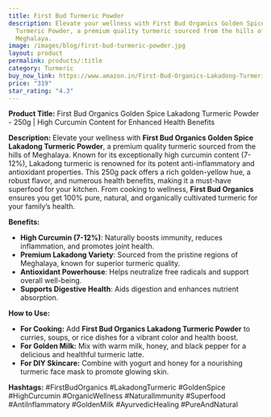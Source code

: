 ```yaml
---
title: First Bud Turmeric Powder
description: Elevate your wellness with First Bud Organics Golden Spice Lakadong
  Turmeric Powder, a premium quality turmeric sourced from the hills of
  Meghalaya.
image: /images/blog/first-bud-turmeric-powder.jpg
layout: product
permalink: products/:title
category: Turmeric
buy_now_link: https://www.amazon.in/First-Bud-Organics-Lakadong-Turmeric/dp/B081YJZG9P/ref=sr_1_7?crid=1IBX4K52DVNNJ&tag=ayushmonk-21
price: "319"
star_rating: "4.3"
---
```

**Product Title:** First Bud Organics Golden Spice Lakadong Turmeric Powder - 250g | High Curcumin Content for Enhanced Health Benefits

**Description:**
Elevate your wellness with **First Bud Organics Golden Spice Lakadong Turmeric Powder**, a premium quality turmeric sourced from the hills of Meghalaya. Known for its exceptionally high curcumin content (7-12%), Lakadong turmeric is renowned for its potent anti-inflammatory and antioxidant properties. This 250g pack offers a rich golden-yellow hue, a robust flavor, and numerous health benefits, making it a must-have superfood for your kitchen. From cooking to wellness, **First Bud Organics** ensures you get 100% pure, natural, and organically cultivated turmeric for your family’s health.

**Benefits:**
- **High Curcumin (7-12%)**: Naturally boosts immunity, reduces inflammation, and promotes joint health.
- **Premium Lakadong Variety**: Sourced from the pristine regions of Meghalaya, known for superior turmeric quality.
- **Antioxidant Powerhouse**: Helps neutralize free radicals and support overall well-being.
- **Supports Digestive Health**: Aids digestion and enhances nutrient absorption.

**How to Use:**
- **For Cooking:** Add **First Bud Organics Lakadong Turmeric Powder** to curries, soups, or rice dishes for a vibrant color and health boost.
- **For Golden Milk:** Mix with warm milk, honey, and black pepper for a delicious and healthful turmeric latte.
- **For DIY Skincare:** Combine with yogurt and honey for a nourishing turmeric face mask to promote glowing skin.

**Hashtags:**
#FirstBudOrganics #LakadongTurmeric #GoldenSpice #HighCurcumin #OrganicWellness #NaturalImmunity #Superfood #AntiInflammatory #GoldenMilk #AyurvedicHealing #PureAndNatural
